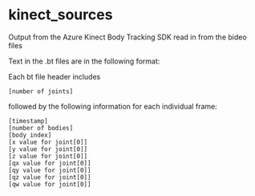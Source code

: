 # kinect_sources

Output from the Azure Kinect Body Tracking SDK read in from the bideo files

Text in the .bt files are in the following format:

Each bt file header includes
```
[number of joints]
```
followed by the following information for each individual frame:
```
[timestamp]
[number of bodies]
[body index]
[x value for joint[0]]
[y value for joint[0]]
[z value for joint[0]]
[qx value for joint[0]]
[qy value for joint[0]]
[qz value for joint[0]]
[qw value for joint[0]]
```
